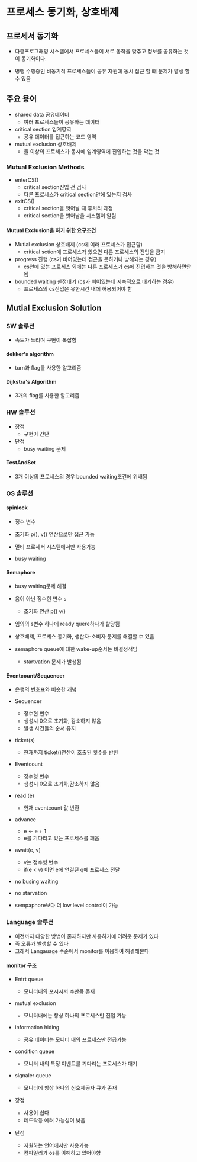 # 프로세스 동기화, 상호배제

## 프로세서 동기화

- 다중프로그래밍 시스템에서 프로세스들이 서로 동작을 맞추고 정보를 공유하는 것이 동기화이다.

- 병행 수행중인 비동기적 프로세스들이 공유 자원에 동시 접근 할 떄 문제가 발생 할 수 있음

## 주요 용어

- shared data 공유데이터
  - 여러 프로세스들이 공유하는 데이터
- critical section 임계영역
  - 공유 데이터를 접근하는 코드 영역
- mutual exclusion 상호배제
  - 둘 이상의 프로세스가 동시에 임계영역에 진입하는 것을 막는 것 

### Mutual Exclusion Methods

- enterCS()
  - critical section진입 전 검사
  - 다른 프로세스가 critical section안에 있는지 검사
- exitCS()
  - critical section을 벗어날 때 후처리 과정
  - critical section을 벗어남을 시스템이 알림

#### Mutual Exclusion을 하기 위한 요구조건

- Mutial exclusion 상호배제 (cs에 여러 프로세스가 접근함)
  - critical sction에 프로세스가 있으면 다른 프로세스의 진입을 금지
- progress 진행 (cs가 비어있는데 접근을 못하거나 방해되는 경우)
  - cs안에 있는 프로세스 외에는 다른 프로세스가 cs에 진입하는 것을 방해하면안됨
- bounded waiting 한정대기 (cs가 비어있는데 지속적으로 대기하는 경우)
  - 프로세스의 cs진입은 유한시간 내에 허용되어야 함

## Mutial Exclusion Solution

### SW 솔루션

- 속도가 느리며 구현이 복잡함

#### dekker's algorithm

- turn과 flag를 사용한 알고리즘

#### Dijkstra's Algorithm

- 3개의 flag를 사용한 알고리즘

### HW 솔루션

- 장점
  - 구현이 간단
- 단점
  - busy waiting 문제

#### TestAndSet

- 3개 이상의 프로세스의 경우 bounded waiting조건에 위배됨

### OS 솔루션

#### spinlock

- 정수 변수
- 초기화 p(), v() 연산으로만 접근 가능

- 멀티 프로세서 시스템에서만 사용가능
- busy waiting

#### Semaphore

- busy waiting문제 해결
- 음이 아닌 정수현 변수 s
  - 초기화 연산 p() v()
- 임의의 s변수 하나에 ready quere하나가 할당됨

- 상호배제, 프로세스 동기화, 생산자-소비자 문제를 해결할 수 있음

- semaphore queue에 대한 wake-up순서는 비결정적임
  - startvation 문제가 발생됨

#### Eventcount/Sequencer

- 은행의 번호표와 비슷한 개념
- Sequencer
  - 정수현 변수
  - 생성시 0으로 초기화, 감소하지 않음
  - 발생 사건들의 순서 유지
- ticket(s)
  - 현재까지 ticket()연산이 호출된 횟수를 반환
- Eventcount
  - 정수형 변수
  - 생성시 0으로 초기화,감소하지 않음

- read (e)
  - 현재 eventcount 값 반환
- advance
  - e <- e + 1
  - e를 기다리고 있는 프로세스를 깨움
- await(e, v)
  - v는 정수형 변수
  - if(e < v) 이면 e에 연결된 q에 프로세스 전달

- no busing waiting
- no starvation
- sempaphore보다 더 low level control이 가능

### Language 솔루션

- 이전까지 다양한 방법이 존재하지만 사용하기에 어려운 문제가 있다
- 즉 오류가 발생할 수 있다
- 그래서 Langauage 수준에서 monitor를 이용하여 해결해본다

#### monitor 구조

- Entrt queue
  - 모니터내의 포시시저 수만큼 존재
- mutual exclusion
  - 모니터내에는 항상 하나의 프로세스만 진입 가능
- information hiding
  - 공유 데이터는 모니터 내의 프로세스만 전급가능
- condition queue
  - 모니터 내의 특정 이벤트를 기다리는 프로세스가 대기
- signaler queue
  - 모니터에 항상 하나의 신호제공자 큐가 존재

- 장점
  - 사용이 쉽다
  - 데드락등 에러 가능성이 낮음
- 단점
  - 지원하는 언어에서만 사용가능
  - 컴파일러가 os를 이해하고 있어야함